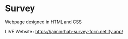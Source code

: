 # Survey
Webpage designed in HTML and CSS

LIVE Website : https://jaiminshah-survey-form.netlify.app/

